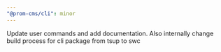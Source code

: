 ```yaml
---
"@prom-cms/cli": minor
---
```


Update user commands and add documentation. Also internally change build process for cli package from tsup to swc
